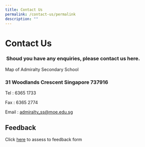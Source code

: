 ```yaml
---
title: Contact Us
permalink: /contact-us/permalink
description: ""
---
```


Contact Us
==========

###  Shoud you have any enquiries, please contact us here.

Map of Admiralty Secondary School 

### 31 Woodlands Crescent Singapore 737916

Tel : 6365 1733

Fax : 6365 2774

Email : [admiralty\_ss@moe.edu.sg](mailto:admiralty_ss@moe.edu.sg)

  

Feedback
--------

Click [here](http://forms.cwp.sg/Feedback_form/Form3AZH7) to assess to feedback form